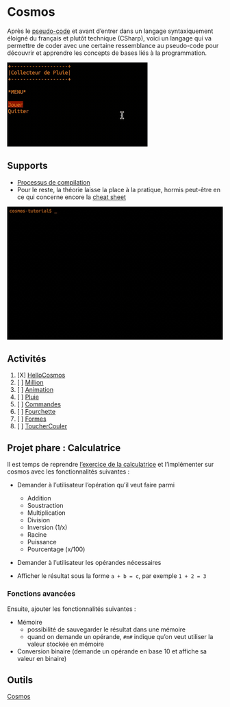 # Cosmos

Après le [pseudo-code](../supports/pseudocode.md) et avant d’entrer dans un langage syntaxiquement éloigné du 
français et plutôt technique (CSharp), voici un langage qui va permettre de coder avec une certaine
ressemblance au pseudo-code pour découvrir et apprendre les concepts de bases liés à la programmation.

![cosmos1.gif](cosmos1.gif)
## Supports

- [Processus de compilation](../supports/compilation.md)
- Pour le reste, la théorie laisse la place à la pratique, hormis peut-être en ce qui concerne encore
la [cheat sheet](https://raw.githubusercontent.com/jonathanMelly/cosmos/integration/doc/cheatsheet.pdf)

![cosmos2.gif](cosmos2.gif)

## Activités
1. [X] [HelloCosmos](https://labs.section-inf.ch/codelabs/cosmos-base-00-hello/index.html?index=..%2F..msig)
2. [ ] [Million](https://labs.section-inf.ch/codelabs/cosmos-base-01-million/index.html?index=..%2F..msig)
3. [ ] [Animation](https://labs.section-inf.ch/codelabs/cosmos-base-02-animation/index.html?index=..%2F..msig)
4. [ ] [Pluie](https://labs.section-inf.ch/codelabs/cosmos-base-03-raincollector/index.html?index=..%2F..msig)
5. [ ] [Commandes](../activites/commandes1/README.md)
6. [ ] [Fourchette](../activites/fourchette/README.md)
7. [ ] [Formes](../activites/formes/README.md)
8. [ ] [ToucherCouler](../activites/bataille-navale/README.md)

## Projet phare : Calculatrice
Il est temps de reprendre [l’exercice de la calculatrice](../thematiques/01-algorithmie.md#projet-calculatrice-fdp)
et l’implémenter sur cosmos avec les fonctionnalités suivantes :

- Demander à l’utilisateur l’opération qu’il veut faire parmi
  - Addition
  - Soustraction
  - Multiplication
  - Division
  - Inversion (1/x)
  - Racine
  - Puissance
  - Pourcentage (x/100)

- Demander à l’utilisateur les opérandes nécessaires
- Afficher le résultat sous la forme `a + b = c`, par exemple `1 + 2 = 3`

### Fonctions avancées
Ensuite, ajouter les fonctionnalités suivantes :
 - Mémoire
   - possibilité de sauvegarder le résultat dans une mémoire
   - quand on demande un opérande, `#m#` indique qu’on veut utiliser la valeur stockée en mémoire
 - Conversion binaire (demande un opérande en base 10 et affiche sa valeur en binaire)

## Outils
[Cosmos](cosmos-win-x64.zip)